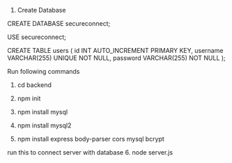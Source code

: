 1. Create Database

CREATE DATABASE secureconnect;

USE secureconnect;

CREATE TABLE users (
    id INT AUTO_INCREMENT PRIMARY KEY,
    username VARCHAR(255) UNIQUE NOT NULL,
    password VARCHAR(255) NOT NULL
);

Run following commands

1. cd backend

2. npm init

3. npm install mysql

4. npm install mysql2

5. npm install express body-parser cors mysql bcrypt

run this to connect server with database
6. node server.js
